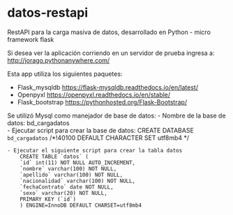 # datos-restapi
RestAPI para la carga masiva de datos, desarrollado en Python - micro framework flask

Si desea ver la aplicación corriendo en un servidor de prueba ingresa a: http://jorago.pythonanywhere.com/

Esta app utiliza los siguientes paquetes:
- Flask_mysqldb https://flask-mysqldb.readthedocs.io/en/latest/
- Openpyxl https://openpyxl.readthedocs.io/en/stable/
- Flask_bootstrap https://pythonhosted.org/Flask-Bootstrap/

Se utilizó Mysql como manejador de base de datos:
    - Nombre de la base de datos: bd_cargadatos  
    - Ejecutar script para crear la base de datos: 
        CREATE DATABASE `bd_cargadatos` /*!40100 DEFAULT CHARACTER SET utf8mb4 */

    - Ejecutar el siguiente script para crear la tabla datos 
        CREATE TABLE `datos` (
        `id` int(11) NOT NULL AUTO_INCREMENT,
        `nombre` varchar(100) NOT NULL,
        `apellido` varchar(100) NOT NULL,
        `nacionalidad` varchar(100) NOT NULL,
        `fechaContrato` date NOT NULL,
        `sexo` varchar(20) NOT NULL,
        PRIMARY KEY (`id`)
        ) ENGINE=InnoDB DEFAULT CHARSET=utf8mb4
      
